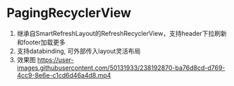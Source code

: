 # PagingRecyclerView
1. 继承自SmartRefreshLayout的RefreshRecyclerView，支持header下拉刷新和footer加载更多
2. 支持databinding, 可外部传入layout灵活布局
3. 效果图
   https://user-images.githubusercontent.com/50131933/238192870-ba76d8cd-d769-4cc9-8e6e-c1cd6d46a4d8.mp4
